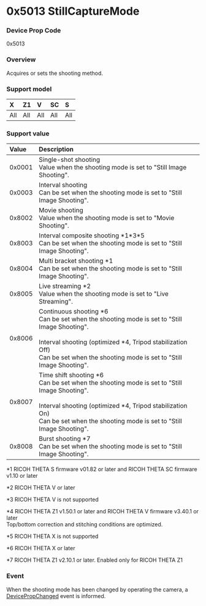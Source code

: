 # 0x5013 StillCaptureMode

### Device Prop Code

0x5013

### Overview

Acquires or sets the shooting method.

### Support model

| X | Z1 | V | SC | S |
|:--|:--|:--|:--|:--|
| All | All | All | All | All |

### Support value

| Value | Description |
|:--|:--|
| 0x0001 | Single-shot shooting<br>Value when the shooting mode is set to "Still Image Shooting". |
| 0x0003 | Interval shooting<br>Can be set when the shooting mode is set to "Still Image Shooting". |
| 0x8002 | Movie shooting<br>Value when the shooting mode is set to "Movie Shooting". |
| 0x8003 | Interval composite shooting \*1\*3\*5<br>Can be set when the shooting mode is set to "Still Image Shooting". |
| 0x8004 | Multi bracket shooting \*1<br>Can be set when the shooting mode is set to "Still Image Shooting". |
| 0x8005 | Live streaming \*2<br>Value when the shooting mode is set to "Live Streaming". |
| 0x8006 | Continuous shooting \*6<br>Can be set when the shooting mode is set to "Still Image Shooting".<br><br>Interval shooting (optimized \*4, Tripod stabilization Off)<br>Can be set when the shooting mode is set to "Still Image Shooting". |
| 0x8007 | Time shift shooting \*6<br>Can be set when the shooting mode is set to "Still Image Shooting".<br><br>Interval shooting (optimized \*4, Tripod stabilization On)<br>Can be set when the shooting mode is set to "Still Image Shooting". |
| 0x8008 | Burst shooting \*7<br>Can be set when the shooting mode is set to "Still Image Shooting". |

\*1 RICOH THETA S firmware v01.82 or later and RICOH THETA SC firmware v1.10 or later

\*2 RICOH THETA V or later

\*3 RICOH THETA V is not supported

\*4 RICOH THETA Z1 v1.50.1 or later and RICOH THETA V firmware v3.40.1 or later<br>Top/bottom correction and stitching conditions are optimized.

\*5 RICOH THETA X is not supported

\*6 RICOH THETA X or later

\*7 RICOH THETA Z1 v2.10.1 or later. Enabled only for RICOH THETA Z1

### Event

When the shooting mode has been changed by operating the camera, a [DevicePropChanged](../event/device_prop_changed.md) event is informed.
